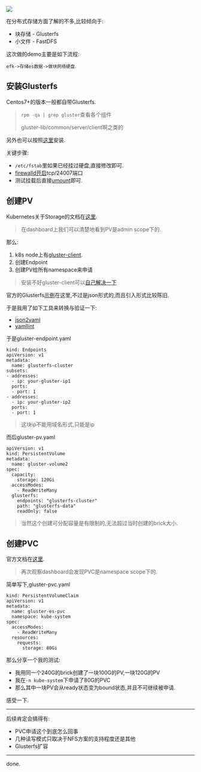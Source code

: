 ![](https://o4dyfn0ef.qnssl.com/image/2017-03-26-k8s-glusterfs-scaleway.png?imageView2/2/h/300) 

在分布式存储方面了解的不多,比较倾向于: 

- 块存储 - Glusterfs
- 小文件 - FastDFS

这次做的demo主要是如下流程: 

`efk->存储es数据->做块网络硬盘`. 

## 安装Glusterfs 

Centos7+的版本一般都自带Glusterfs.  

> `rpm -qa | grep gluster`查看各个组件 
> 
> gluster-lib/common/server/client啊之类的

另外也可以按照[这里](https://wiki.centos.org/SpecialInterestGroup/Storage/gluster-Quickstart)安装. 

关键步骤: 

- `/etc/fstab`里如果已经挂过硬盘,直接修改即可. 
- [firewalld开启](http://www.cnblogs.com/moxiaoan/p/5683743.html)tcp/24007端口
- 测试挂载后直接[umount](http://man.chinaunix.net/linux/mandrake/101/zh_cn/Command-Line.html/fs-and-mntpoints-mount.html)即可. 

## 创建PV 

Kubernetes关于Storage的文档在[这里](https://kubernetes.io/docs/concepts/storage/volumes/). 

> 在dashboard上我们可以清楚地看到PV是admin scope下的. 

那么: 

1. k8s node上有[gluster-client](http://gluster.readthedocs.io/en/latest/Administrator%20Guide/Setting%20Up%20Clients/?highlight=client). 
2. 创建Endpoint
3. 创建PV给所有namespace来申请

> 安装不好gluster-client可以[自己解决一下](https://buildlogs.centos.org/centos/7/storage/x86_64/gluster-3.10/) 

官方的Glusterfs[示例](https://github.com/kubernetes/kubernetes/tree/master/examples/volumes/glusterfs)在这里,不过是json形式的,而且引入形式比较陈旧.  

于是我用了如下工具来转换与验证一下: 

- [json2yaml](https://www.json2yaml.com)
- [yamllint](http://www.yamllint.com) 

于是gluster-endpoint.yaml 

```
kind: Endpoints
apiVersion: v1
metadata:
  name: glusterfs-cluster
subsets:
- addresses:
  - ip: your-gluster-ip1
  ports:
  - port: 1
- addresses:
  - ip: your-gluster-ip2
  ports:
  - port: 1
```

> 这块ip不能用域名形式,只能是ip 

而后gluster-pv.yaml 

```
apiVersion: v1
kind: PersistentVolume
metadata:
  name: gluster-volume2
spec:
  capacity:
    storage: 120Gi
  accessModes:
    - ReadWriteMany
  glusterfs:
    endpoints: "glusterfs-cluster"
    path: "glusterfs-data"
    readOnly: false
```

> 当然这个创建可分配容量是有限制的,无法超过当时创建的brick大小. 

## 创建PVC 

官方文档在[这里](https://kubernetes.io/docs/user-guide/persistent-volumes/#persistentvolumeclaims). 

> 再次观察dashboard会发现PVC是namespace scope下的. 

简单写下,gluster-pvc.yaml 

```
kind: PersistentVolumeClaim
apiVersion: v1
metadata:
  name: gluster-es-pvc
  namespace: kube-system
spec:
  accessModes:
    - ReadWriteMany
  resources:
    requests:
      storage: 80Gi
``` 

那么分享一个我的测试: 

- 我用同一个240G的brick创建了一块100G的PV,一块120G的PV
- 我在`-n kube-system`下申请了80G的PVC
- 那么其中一块PV会从ready状态变为bound状态,并且不可继续被申请. 

感受一下. 

- - - - -- 

后续肯定会搞得有: 

- PVC申请这个到底怎么回事 
- 几种读写模式只取决于NFS方案的支持程度还是其他
- Glusterfs扩容

- - - - - 

done. 



